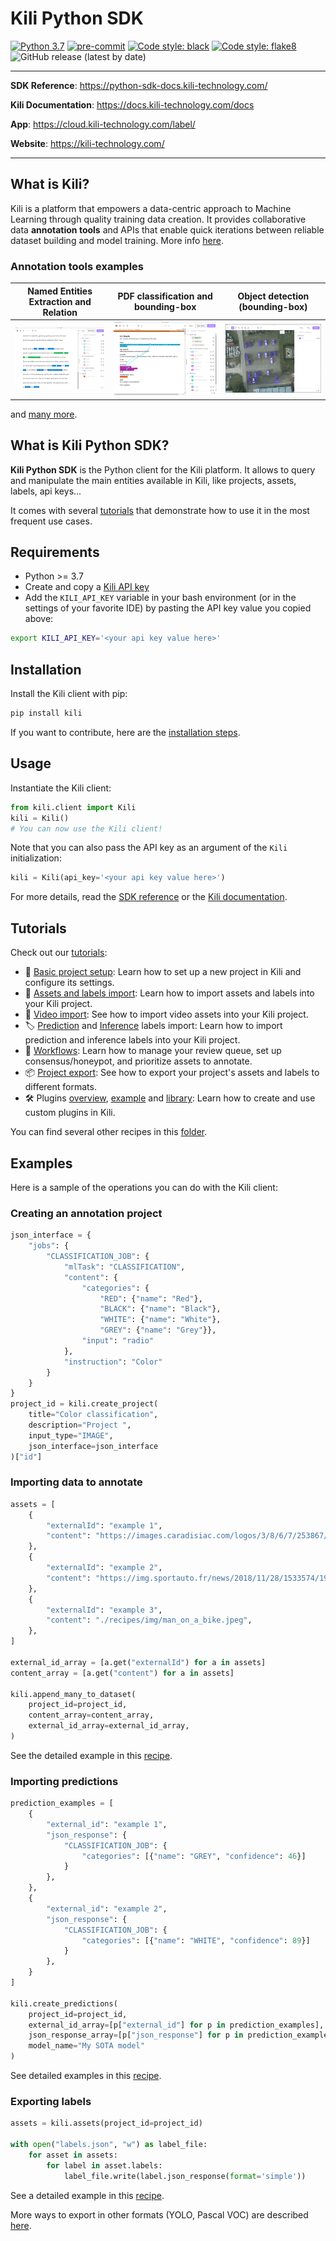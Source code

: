 # Kili Python SDK

[![Python 3.7](https://img.shields.io/badge/python-3.7%20|%203.8%20|%203.9%20|%203.10%20|%203.11%20-blue.svg)](https://www.python.org/)
[![pre-commit](https://img.shields.io/badge/pre--commit-enabled-brightgreen?logo=pre-commit&logoColor=white)](https://github.com/pre-commit/pre-commit)
[![Code style: black](https://img.shields.io/badge/code%20style-black-000000.svg)](https://github.com/psf/black)
[![Code style: flake8](https://img.shields.io/badge/code%20style-flake8-brightgreen.svg)](https://flake8.pycqa.org/)
![GitHub release (latest by date)](https://img.shields.io/github/v/release/kili-technology/kili-python-sdk?label=pypi%20package)

---

**SDK Reference**: <https://python-sdk-docs.kili-technology.com/>

**Kili Documentation**: <https://docs.kili-technology.com/docs>

**App**: <https://cloud.kili-technology.com/label/>

**Website**: <https://kili-technology.com/>

---

## What is Kili?

Kili is a platform that empowers a data-centric approach to Machine Learning through quality training data creation. It provides collaborative data **annotation tools** and APIs that enable quick iterations between reliable dataset building and model training. More info [here](https://kili-technology.com/platform/label-annotate).

### Annotation tools examples

|   Named Entities Extraction and Relation    | PDF classification and bounding-box |   Object detection (bounding-box)   |
| :-----------------------------------------: | :---------------------------------: | :---------------------------------: |
| ![](./recipes/img/relations-extraction.png) | ![](./recipes/img/pdf_classif.png)  | ![](./recipes/img/bounding-box.jpg) |

and [many more](https://docs.kili-technology.com/docs/labeling-overview).

## What is Kili Python SDK?

**Kili Python SDK** is the Python client for the Kili platform. It allows to query and manipulate the main entities available in Kili, like projects, assets, labels, api keys...

It comes with several [tutorials](https://python-sdk-docs.kili-technology.com/latest/sdk/tutorials/basic_project_setup/) that demonstrate how to use it in the most frequent use cases.

## Requirements

- Python >= 3.7
- Create and copy a [Kili API key](https://docs.kili-technology.com/docs/creating-an-api-key)
- Add the `KILI_API_KEY` variable in your bash environment (or in the settings of your favorite IDE) by pasting the API key value you copied above:

```bash
export KILI_API_KEY='<your api key value here>'
```

## Installation

Install the Kili client with pip:

```bash
pip install kili
```

If you want to contribute, here are the [installation steps](CONTRIBUTING.md).

## Usage

Instantiate the Kili client:

```python
from kili.client import Kili
kili = Kili()
# You can now use the Kili client!
```

Note that you can also pass the API key as an argument of the `Kili` initialization:

```python
kili = Kili(api_key='<your api key value here>')
```

For more details, read the [SDK reference](https://python-sdk-docs.kili-technology.com) or the [Kili documentation](https://docs.kili-technology.com/docs).

## Tutorials

Check out our [tutorials](https://python-sdk-docs.kili-technology.com/tutorials):

- 🐣 [Basic project setup](https://python-sdk-docs.kili-technology.com/latest/sdk/tutorials/basic_project_setup/): Learn how to set up a new project in Kili and configure its settings.
- 📂 [Assets and labels import](https://python-sdk-docs.kili-technology.com/latest/sdk/tutorials/importing_assets_and_labels/): Learn how to import assets and labels into your Kili project.
- 🎥 [Video import](https://python-sdk-docs.kili-technology.com/latest/sdk/tutorials/importing_video_assets/): See how to import video assets into your Kili project.
- 🏷️ [Prediction](https://python-sdk-docs.kili-technology.com/latest/sdk/tutorials/pixel_level_masks/) and [Inference](https://python-sdk-docs.kili-technology.com/latest/sdk/tutorials/inference_labels/) labels import: Learn how to import prediction and inference labels into your Kili project.
- 🔄 [Workflows](https://python-sdk-docs.kili-technology.com/latest/sdk/tutorials/set_up_workflows/): Learn how to manage your review queue, set up consensus/honeypot, and prioritize assets to annotate.
- 📦 [Project export](https://python-sdk-docs.kili-technology.com/latest/sdk/tutorials/export_a_kili_project/): See how to export your project's assets and labels to different formats.
- 🛠️ Plugins [overview](https://python-sdk-docs.kili-technology.com/latest/sdk/tutorials/plugins_development/), [example](https://python-sdk-docs.kili-technology.com/latest/sdk/tutorials/plugins_example/) and [library](https://python-sdk-docs.kili-technology.com/latest/sdk/tutorials/plugins_library/): Learn how to create and use custom plugins in Kili.

You can find several other recipes in this [folder](https://github.com/kili-technology/kili-python-sdk/tree/master/recipes).

## Examples

Here is a sample of the operations you can do with the Kili client:

### Creating an annotation project

```python
json_interface = {
    "jobs": {
        "CLASSIFICATION_JOB": {
            "mlTask": "CLASSIFICATION",
            "content": {
                "categories": {
                    "RED": {"name": "Red"},
                    "BLACK": {"name": "Black"},
                    "WHITE": {"name": "White"},
                    "GREY": {"name": "Grey"}},
                "input": "radio"
            },
            "instruction": "Color"
        }
    }
}
project_id = kili.create_project(
    title="Color classification",
    description="Project ",
    input_type="IMAGE",
    json_interface=json_interface
)["id"]
```

### Importing data to annotate

```python
assets = [
    {
        "externalId": "example 1",
        "content": "https://images.caradisiac.com/logos/3/8/6/7/253867/S0-tesla-enregistre-d-importantes-pertes-au-premier-trimestre-175948.jpg",
    },
    {
        "externalId": "example 2",
        "content": "https://img.sportauto.fr/news/2018/11/28/1533574/1920%7C1280%7Cc096243e5460db3e5e70c773.jpg",
    },
    {
        "externalId": "example 3",
        "content": "./recipes/img/man_on_a_bike.jpeg",
    },
]

external_id_array = [a.get("externalId") for a in assets]
content_array = [a.get("content") for a in assets]

kili.append_many_to_dataset(
    project_id=project_id,
    content_array=content_array,
    external_id_array=external_id_array,
)
```

See the detailed example in this [recipe](https://docs.kili-technology.com/recipes/importing-data).

### Importing predictions

```python
prediction_examples = [
    {
        "external_id": "example 1",
        "json_response": {
            "CLASSIFICATION_JOB": {
                "categories": [{"name": "GREY", "confidence": 46}]
            }
        },
    },
    {
        "external_id": "example 2",
        "json_response": {
            "CLASSIFICATION_JOB": {
                "categories": [{"name": "WHITE", "confidence": 89}]
            }
        },
    }
]

kili.create_predictions(
    project_id=project_id,
    external_id_array=[p["external_id"] for p in prediction_examples],
    json_response_array=[p["json_response"] for p in prediction_examples],
    model_name="My SOTA model"
)
```

See detailed examples in this [recipe](https://docs.kili-technology.com/recipes/importing-labels-and-predictions).

### Exporting labels

```python
assets = kili.assets(project_id=project_id)

with open("labels.json", "w") as label_file:
    for asset in assets:
        for label in asset.labels:
            label_file.write(label.json_response(format='simple'))
```

See a detailed example in this [recipe](https://docs.kili-technology.com/recipes/exporting-assets-and-labels).

More ways to export in other formats (YOLO, Pascal VOC) are described [here](docs/label_export.md).
